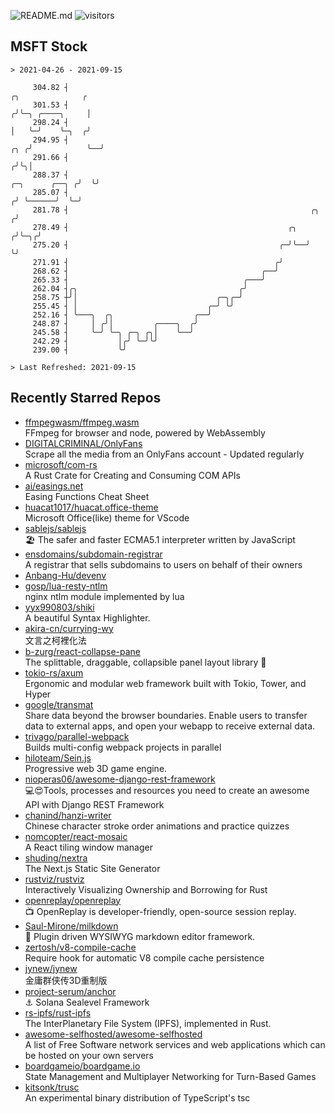 ![README.md](https://github.com/Gerhut/Gerhut/workflows/README.md/badge.svg)
![visitors](https://visitors.vercel.app/Gerhut/Gerhut?token=8cf69d1f6813d272ef062726b6070c9be4ff72038cfe5a7ded7384a8da65d866)

## MSFT Stock

```
> 2021-04-26 - 2021-09-15

     304.82 ┤                                                                                  ╭╮              ╭ 
     301.53 ┤                                                                                 ╭╯╰─╮ ╭────╮     │ 
     298.24 ┤                                                                                 │   ╰─╯    ╰─╮  ╭╯ 
     294.95 ┤                                                                             ╭╮ ╭╯            ╰──╯  
     291.66 ┤                                                                            ╭╯╰╮│                   
     288.37 ┤                                                             ╭─╮      ╭──╮ ╭╯  ╰╯                   
     285.07 ┤                                                            ╭╯ ╰──────╯  ╰─╯                        
     281.78 ┤                                                      ╭╮   ╭╯                                       
     278.49 ┤                                                 ╭╮  ╭╯╰─╮╭╯                                        
     275.20 ┤                                               ╭─╯╰──╯   ╰╯                                         
     271.91 ┤                                              ╭╯                                                    
     268.62 ┤                                           ╭──╯                                                     
     265.33 ┤                                       ╭───╯                                                        
     262.04 ┤╭╮                                    ╭╯                                                            
     258.75 ┼╯│                               ╭─╮╭─╯                                                             
     255.45 ┤ │                             ╭─╯ ╰╯                                                               
     252.16 ┤ ╰───╮  ╭╮                  ╭──╯                                                                    
     248.87 ┤     │ ╭╯│         ╭────╮  ╭╯                                                                       
     245.58 ┤     ╰─╯ ╰─╮ ╭─╮ ╭╮│    ╰──╯                                                                        
     242.29 ┤           │╭╯ ╰─╯╰╯                                                                                
     239.00 ┤           ╰╯                                                                                       

> Last Refreshed: 2021-09-15
```

## Recently Starred Repos

- [ffmpegwasm/ffmpeg.wasm](https://github.com/ffmpegwasm/ffmpeg.wasm)  
  FFmpeg for browser and node, powered by WebAssembly
- [DIGITALCRIMINAL/OnlyFans](https://github.com/DIGITALCRIMINAL/OnlyFans)  
  Scrape all the media from an OnlyFans account - Updated regularly
- [microsoft/com-rs](https://github.com/microsoft/com-rs)  
  A Rust Crate for Creating and Consuming COM APIs
- [ai/easings.net](https://github.com/ai/easings.net)  
  Easing Functions Cheat Sheet
- [huacat1017/huacat.office-theme](https://github.com/huacat1017/huacat.office-theme)  
  Microsoft Office(like) theme for VScode
- [sablejs/sablejs](https://github.com/sablejs/sablejs)  
  🏖️ The safer and faster ECMA5.1 interpreter written by JavaScript
- [ensdomains/subdomain-registrar](https://github.com/ensdomains/subdomain-registrar)  
  A registrar that sells subdomains to users on behalf of their owners
- [Anbang-Hu/devenv](https://github.com/Anbang-Hu/devenv)  
- [gosp/lua-resty-ntlm](https://github.com/gosp/lua-resty-ntlm)  
  nginx ntlm module implemented by lua
- [yyx990803/shiki](https://github.com/yyx990803/shiki)  
  A beautiful Syntax Highlighter.
- [akira-cn/currying-wy](https://github.com/akira-cn/currying-wy)  
  文言之柯裡化法
- [b-zurg/react-collapse-pane](https://github.com/b-zurg/react-collapse-pane)  
  The splittable, draggable, collapsible panel layout library 🎉
- [tokio-rs/axum](https://github.com/tokio-rs/axum)  
  Ergonomic and modular web framework built with Tokio, Tower, and Hyper
- [google/transmat](https://github.com/google/transmat)  
  Share data beyond the browser boundaries. Enable users to transfer data to external apps, and open your webapp to receive external data.
- [trivago/parallel-webpack](https://github.com/trivago/parallel-webpack)  
  Builds multi-config webpack projects in parallel
- [hiloteam/Sein.js](https://github.com/hiloteam/Sein.js)  
  Progressive web 3D game engine.
- [nioperas06/awesome-django-rest-framework](https://github.com/nioperas06/awesome-django-rest-framework)  
   💻😍Tools, processes and resources you need to create an awesome API with Django REST Framework
- [chanind/hanzi-writer](https://github.com/chanind/hanzi-writer)  
  Chinese character stroke order animations and practice quizzes
- [nomcopter/react-mosaic](https://github.com/nomcopter/react-mosaic)  
  A React tiling window manager
- [shuding/nextra](https://github.com/shuding/nextra)  
  The Next.js Static Site Generator
- [rustviz/rustviz](https://github.com/rustviz/rustviz)  
  Interactively Visualizing Ownership and Borrowing for Rust
- [openreplay/openreplay](https://github.com/openreplay/openreplay)  
  :tv: OpenReplay is developer-friendly, open-source session replay.
- [Saul-Mirone/milkdown](https://github.com/Saul-Mirone/milkdown)  
  🍼 Plugin driven WYSIWYG  markdown editor framework.
- [zertosh/v8-compile-cache](https://github.com/zertosh/v8-compile-cache)  
  Require hook for automatic V8 compile cache persistence
- [jynew/jynew](https://github.com/jynew/jynew)  
  金庸群侠传3D重制版
- [project-serum/anchor](https://github.com/project-serum/anchor)  
  ⚓ Solana Sealevel Framework
- [rs-ipfs/rust-ipfs](https://github.com/rs-ipfs/rust-ipfs)  
  The InterPlanetary File System (IPFS), implemented in Rust.
- [awesome-selfhosted/awesome-selfhosted](https://github.com/awesome-selfhosted/awesome-selfhosted)  
  A list of Free Software network services and web applications which can be hosted on your own servers
- [boardgameio/boardgame.io](https://github.com/boardgameio/boardgame.io)  
  State Management and Multiplayer Networking for Turn-Based Games
- [kitsonk/trusc](https://github.com/kitsonk/trusc)  
  An experimental binary distribution of TypeScript's tsc
